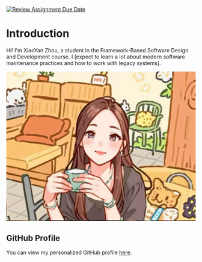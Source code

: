 [![Review Assignment Due Date](https://classroom.github.com/assets/deadline-readme-button-22041afd0340ce965d47ae6ef1cefeee28c7c493a6346c4f15d667ab976d596c.svg)](https://classroom.github.com/a/LQr4ft17)
# Introduction
Hi! I'm XiaoYan Zhou, a student in the Framework-Based Software Design and Development course. 
I [expect to learn a lot about modern software maintenance practices and how to work with legacy systems].

![My Image](https://github.com/SoftwareMaintenanceEvolution/tutorial-1-jiaoliao66/blob/profile-upload/pro.jpg?raw=true)

## GitHub Profile

You can view my personalized GitHub profile [here](https://github.com/jiaoliao66).


